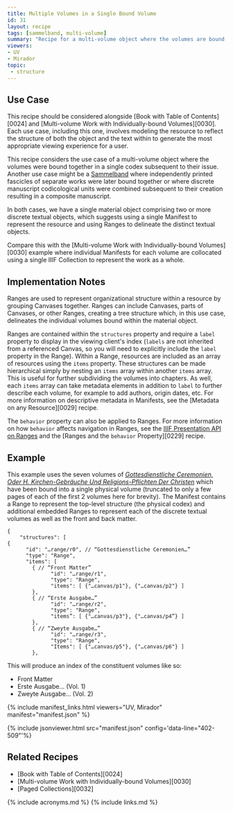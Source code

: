 ```yaml
---
title: Multiple Volumes in a Single Bound Volume
id: 31
layout: recipe
tags: [sammelband, multi-volume]
summary: "Recipe for a multi-volume object where the volumes are bound together in a single codex."
viewers:
- UV
- Mirador
topic:
 - structure
---
```


## Use Case

This recipe should be considered alongside [Book with Table of Contents][0024] and [Multi-volume Work with Individually-bound Volumes][0030]. Each use case, including this one, involves modeling the resource to reflect the structure of both the object and the text within to generate the most appropriate viewing experience for a user.

This recipe considers the use case of a multi-volume object where the volumes were bound together in a single codex subsequent to their issue. Another use case might be a [Sammelband](https://folgerpedia.folger.edu/Sammelbands) where independently printed fascicles of separate works were later bound together or where discrete manuscript codicological units were combined subsequent to their creation resulting in a composite manuscript.

In both cases, we have a single material object comprising two or more discrete textual objects, which suggests using a single Manifest to represent the resource and using Ranges to delineate the distinct textual objects.

Compare this with the [Multi-volume Work with Individually-bound Volumes][0030] example where individual Manifests for each volume are collocated using a single IIIF Collection to represent the work as a whole.

## Implementation Notes

Ranges are used to represent organizational structure within a resource by grouping Canvases together. Ranges can include Canvases, parts of Canvases, or other Ranges, creating a tree structure which, in this use case, delineates the individual volumes bound within the material object.

Ranges are contained within the `structures` property and require a `label` property to display in the viewing client's index (`labels` are not inherited from a referenced Canvas, so you will need to explicitly include the `label` property in the Range). Within a Range, resources are included as an array of resources using the `items` property. These structures can be made hierarchical simply by nesting an `items` array within another `items` array. This is useful for further subdividing the volumes into chapters. As well, each `items` array can take metadata elements in addition to `label` to further describe each volume, for example to add authors, origin dates, etc. For more information on descriptive metadata in Manifests, see the [Metadata on any Resource][0029] recipe.

The `behavior` property can also be applied to Ranges. For more information on how `behavior` affects navigation in Ranges, see the [IIIF Presentation API on Ranges](https://iiif.io/api/presentation/3.0/#54-range) and the [Ranges and the `behavior` Property][0229] recipe.

## Example

This example uses the seven volumes of [*Gottesdienstliche Ceremonien, Oder H. Kirchen-Gebräuche Und Religions-Pflichten Der Christen*](https://digital.library.ucla.edu/catalog/ark:/21198/zz001hd85r) which have been bound into a single physical volume (truncated to only a few pages of each of the first 2 volumes here for brevity). The Manifest contains a Range to represent the top-level structure (the physical codex) and additional embedded Ranges to represent each of the discrete textual volumes as well as the front and back matter.
```
{
    "structures": [
{
      "id": "…range/r0", // “Gottesdienstliche Ceremonien…”
      "type": "Range",
      "items": [
        { // “Front Matter”
              "id": "…range/r1",
              "type": "Range",
              "items": [ {"…canvas/p1"}, {"…canvas/p2"} ]
        },
        { // “Erste Ausgabe…”
              "id": "…range/r2",
              "type": "Range",
              "items”: [ {"…canvas/p3"}, {"…canvas/p4”} ]
        },
        { // “Zweyte Ausgabe…”
              "id": "…range/r3",
              "type": "Range",
              "Items": [ {"…canvas/p5"}, {"…canvas/p6"} ]
        },
```

This will produce an index of the constituent volumes like so:

* Front Matter
* Erste Ausgabe... (Vol. 1)
* Zweyte Ausgabe... (Vol. 2)

{% include manifest_links.html viewers="UV, Mirador" manifest="manifest.json" %}

{% include jsonviewer.html src="manifest.json" config='data-line="402-509"'%}

## Related Recipes

* [Book with Table of Contents][0024]
* [Multi-volume Work with Individually-bound Volumes][0030]
* [Paged Collections][0032]

{% include acronyms.md %}
{% include links.md %}
